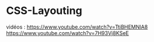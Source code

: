 # CSS-Layouting

vidéos : 
https://www.youtube.com/watch?v=TtiBHEMNlA8
https://www.youtube.com/watch?v=7H93Vj8KSeE
